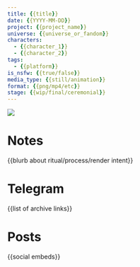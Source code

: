 ```yaml
---
title: {{title}}
date: {{YYYY-MM-DD}}
project: {{project_name}}
universe: {{universe_or_fandom}}
characters:
  - {{character_1}}
  - {{character_2}}
tags:
  - {{platform}}
is_nsfw: {{true/false}}
media_type: {{still/animation}}
format: {{png/mp4/etc}}
stage: {{wip/final/ceremonial}}
---
```


![]({{hosted_blob_url}})

# Notes

{{blurb about ritual/process/render intent}}

# Telegram

{{list of archive links}}

# Posts

{{social embeds}}
